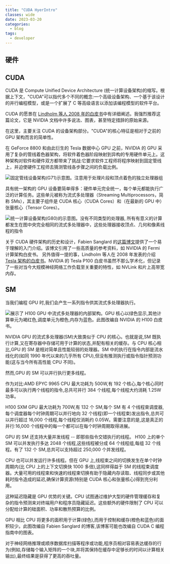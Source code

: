 ```yaml
---
title: "CUDA HyerIntro"
classes: wide
date: 2023-03-20
categories:
  - blog
tags:
  - developer
---
```


## 硬件

## CUDA

CUDA 是 Compute Unified Device Architecture (统一计算设备架构)的缩写。根据上下文，"CUDA"可以指代多个不同的概念:一个高级设备架构、一个基于该设计的并行编程模型，或是一个扩展了 C 等高级语言以添加该编程模型的软件平台。

CUDA 的愿景在 [Lindholm 等人 2008 年的白皮书](https://www.cs.cmu.edu/afs/cs/academic/class/15869-f11/www/readings/lindholm08_tesla.pdf)中有详细阐述。我强烈推荐这篇论文，它是 NVIDIA 文档中许多说法、图表，甚至特定措辞的原始来源。


在这里，主要关注 CUDA 的设备架构部分。"CUDA"的核心特征是相对于之前的 GPU 架构而言的简单性。

在 GeForce 8800 和由此衍生的 Tesla 数据中心 GPU 之前，NVIDIA 的 GPU 采用了复杂的管线着色器架构，将软件着色器阶段映射到异构的专用硬件单元上。这种架构对软件和硬件双方都带来了挑战:它要求软件工程师将程序映射到固定管线上，并迫使硬件工程师去猜测管线各步骤之间的负载比例。

![固定管线设备架构(G71)示意图。注意用于处理片段和顶点着色的独立处理器组](/images/light-fixed-pipeline-g71.svg "固定管线设备架构(G71)示意图。注意用于处理片段和顶点着色的独立处理器组")

具有统一架构的 GPU 设备要简单得多：硬件单元完全统一，每个单元都能执行广泛的计算任务。这些单元被称为流式多处理器（Streaming Multiprocessors，简称 SMs），其主要子组件是 CUDA 核心（CUDA Cores）和（在最新的 GPU 中）张量核心（Tensor Cores）。


![统一计算设备架构(G80)的示意图。没有不同类型的处理器, 所有有意义的计算都发生在图中央完全相同的流式多处理器中，这些处理器接收顶点、几何和像素线程的指令](/images/light-cuda-g80.svg "统一计算设备架构(G80)的示意图。没有不同类型的处理器, 所有有意义的计算都发生在图中央完全相同的流式多处理器中，这些处理器接收顶点、几何和像素线程的指令")

关于 CUDA 硬件架构的历史和设计，Fabien Sanglard 的[这篇博文](https://fabiensanglard.net/cuda/)提供了一个易于理解的入门介绍。该博文引用了一些高质量的参考资料，如 NVIDIA 的 Fermi 计算架构白皮书。 另外值得一提的事，Lindholm 等人在 2008 年发表的介绍[Tesla 架构的白皮书](https://images.nvidia.com/content/pdf/tesla/whitepaper/pascal-architecture-whitepaper.pdf)。NVIDIA 的 Tesla P100 白皮书虽然不那么学术化，但记录了一些对当今大规模神经网络工作负载至关重要的特性，如 NVLink 和片上高带宽内存。

## SM

当我们编程 GPU 时,我们会产生一系列指令供其流式多处理器执行。

![展示了 H100 GPU 中流式多处理器的内部架构。GPU 核心以绿色显示,其他计算单元为褐红色,调度单元为橙色,内存为蓝色。此图改编自 NVIDIA 的 H100 白皮书。](/images/light-gh100-sm.svg "展示了 H100 GPU 中流式多处理器的内部架构。GPU 核心以绿色显示,其他计算单元为褐红色,调度单元为橙色,内存为蓝色。此图改编自 NVIDIA 的 H100 白皮书。")

NVIDIA GPU 的流式多处理器(SM)大致类似于 CPU 的核心。也就是说,SM 既执行计算,又在寄存器中存储可用于计算的状态,并配有相关的缓存。与 CPU 核心相比,GPU 的 SM 是相对简单且性能较弱的处理器。SM 中的执行在指令内部是流水线化的(如同 1990 年代以来的几乎所有 CPU),但没有推测执行或指令指针预测功能(这与当今所有高性能 CPU 不同)。

然而,GPU 的 SM 可以并行执行更多线程。

作为对比:AMD EPYC 9965 CPU 最大功耗为 500W,有 192 个核心,每个核心同时最多可以执行两个线程的指令,总共可并行 384 个线程,每个线程大约消耗 1.25W 功率。

H100 SXM GPU 最大功耗为 700W,有 132 个 SM,每个 SM 有 4 个线程束调度器,每个调度器每个时钟周期可以并行地向 32 个线程(即一个线程束)发出指令,总共可以并行超过 16,000 个线程,每个线程仅消耗约 0.05W。需要注意的是,这是真正的并行:16,000 个线程中的每一个都可以在每个时钟周期取得进展。

GPU 的 SM 还支持大量并发线程 -- 即那些指令交错执行的线程。
H100 上的单个 SM 可以并发执行多达 2048 个线程,这些线程被分成 64 个线程组,每组 32 个线程。有了 132 个 SM,总共可以支持超过 250,000 个并发线程。

CPU 也可以并发运行许多线程。但在 GPU 上,线程束之间的切换发生在单个时钟周期内(比 CPU 上的上下文切换快 1000 多倍),这同样得益于 SM 的线程束调度器。大量可用的线程束和快速的线程束切换有助于隐藏内存读取、线程同步或其他耗时指令造成的延迟,确保计算资源(特别是 CUDA 核心和张量核心)得到充分利用。

这种延迟隐藏是 GPU 优势的关键。CPU 试图通过维护大型的硬件管理缓存和复杂的指令预测来对终端用户和程序员隐藏延迟。这些额外的硬件限制了 CPU 可以分配给计算的硅面积、功率和散热预算的比例。

GPU 相比 CPU 将更多的面积用于计算(绿色),而用于控制和缓存(橙色和蓝色)的面积较少。此图改编自 Fabien Sanglard 的博客,该博客可能也改编自 CUDA C 编程指南中的图表。

对于神经网络推理或顺序数据库扫描等程序或功能,程序员相对容易表达缓存的行为(例如,存储每个输入矩阵的一个块,并将其保持在缓存中足够长的时间以计算相关输出),最终结果是获得了更高的吞吐量。